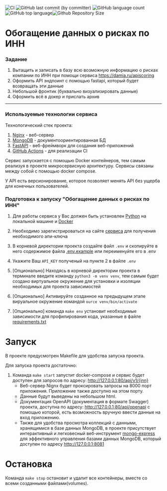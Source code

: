 ![CI](https://github.com/brivazz/legpromRF_tz/actions/workflows/code-checker.yml/badge.svg)
![GitHub last commit (by committer)](https://img.shields.io/github/last-commit/brivazz/legpromRF_tz)
![GitHub language count](https://img.shields.io/github/languages/count/brivazz/legpromRF_tz)![GitHub top language](https://img.shields.io/github/languages/top/brivazz/legpromRF_tz)![Github Repository Size](https://img.shields.io/github/repo-size/brivazz/legpromRF_tz)

# Обогащение данных о рисках по ИНН

### Задание

1) Вытащить и записать в базу всю возможную информацию о рисках компании по ИНН при помощи сервиса <https://damia.ru/apiscoring>
2) Оформить API эндпоинт с помощью fastapi, который будет возвращать эти данные
3) Небольшой фронтик (буквально визуализировать данные)
4) Оформить всё в докер и прислать архив

***

### Используемые технологии сервиса

Технологический стек проекта:

1. [Nginx](https://nginx.org/ru/) - веб-сервер
2. [MongoDB](https://www.mongodb.com/) - документоориентированная БД
3. [FastAPI](https://fastapi.tiangolo.com/) - веб-фреймворк для создания веб-приложений
4. [GitHub Actions](https://docs.github.com/ru/actions) - для реализации CI

Сервис запускается с помощью Docker контейнеров, тем самым реализуя в проекте микросервисную архитектуру. Сервисы связаны между собой с помощью docker compose.

У API есть версионирование, которое позволяет менять API без ущерба для конечных пользователей.

### Подготовка к запуску "Обогащение данных о рисках по ИНН"

1. Для работы сервиса у Вас должен быть установлен [Python](https://www.python.org/) на локальной машине и [Docker](https://www.docker.com/)

2. Необходимо зарегистрироваться на сайте [сервиса](https://damia.ru/apiscoring) для получения необходимого апи-ключа

3. В корневой директории проекта создайте файл `.env` и скопируйте в него содержимое файла [.env.example](https://github.com/brivazz/legpromRF_tz/blob/main/.env.example) или переименуйте его в .env

4. Укажите Ваш `API_KEY` полученый на пункте 2 в файле `.env`

5. [Опционально] Находясь в корневой директории проекта в терминале введите команду `python3 -m venv venv`, тем самым будет создано виртуальное окружение для установки и изоляции необходимых для проекта зависимостей

6. [Опционально] Активируйте созданное на предыдущем этапе вируальное окружение командой `ource venv/bin/activate`

7. [Опционально] команда `make env` установит необходимые зависимости для профилирования кода, указанные в файле [requirements.txt](https://github.com/brivazz/legpromRF_tz/blob/main/requirements.txt)

# Запуск

В проекте предусмотрен Makefile для удобства запуска проекта.

Для запуска проекта достаточно:

1. Команда `make start` запустит docker-compose и сервис будет доступен для запросов по адресу: <http://127.0.0.1:80/api/v1/{inn}>
   - Веб-сервер Nignx будет проксировать запросы на 8000 порт приложения. Приложение также доступно на этом порту.
   - Данные будут выведены на небольшом html.
   - Документация OpenAPI (документация в формате Swаggеr) проекта, доступна по адресу: <http://127.0.0.1:80/api/openapi> с помощью которой, есть возможность вручную ввести данные на вход приложению.
   - Также для удобства просмотра коллекций с данными, хранящимися в базе данных MongoDB, в проекте присутствует интерактивный и легковесный веб-инструмент [mongo-express](https://github.com/mongo-express/mongo-express) для эффективного управления базами данных MongoDB, который доступен по адресу <http://127.0.0.1:8081>

# Остановка

Команда `make stop` остановит и удалит все контейнеры, вместе со всеми созданными файлами(volumes).

